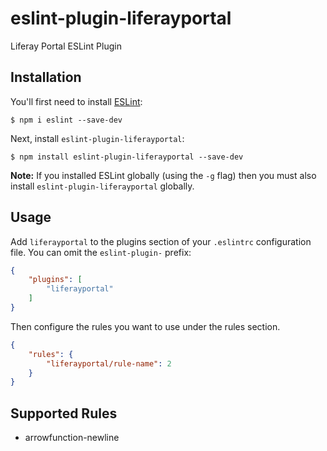 # eslint-plugin-liferayportal

Liferay Portal ESLint Plugin

## Installation

You'll first need to install [ESLint](http://eslint.org):

```
$ npm i eslint --save-dev
```

Next, install `eslint-plugin-liferayportal`:

```
$ npm install eslint-plugin-liferayportal --save-dev
```

**Note:** If you installed ESLint globally (using the `-g` flag) then you must also install `eslint-plugin-liferayportal` globally.

## Usage

Add `liferayportal` to the plugins section of your `.eslintrc` configuration file. You can omit the `eslint-plugin-` prefix:

```json
{
    "plugins": [
        "liferayportal"
    ]
}
```


Then configure the rules you want to use under the rules section.

```json
{
    "rules": {
        "liferayportal/rule-name": 2
    }
}
```

## Supported Rules

* arrowfunction-newline





